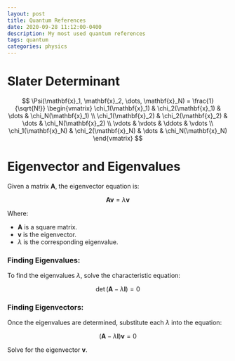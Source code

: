 ```yaml
---
layout: post
title: Quantum References
date: 2020-09-28 11:12:00-0400
description: My most used quantum references
tags: quantum
categories: physics
---
```


# Slater Determinant

$$
\Psi(\mathbf{x}_1, \mathbf{x}_2, \dots, \mathbf{x}_N) = \frac{1}{\sqrt{N!}} 
\begin{vmatrix} 
\chi_1(\mathbf{x}_1) & \chi_2(\mathbf{x}_1) & \dots & \chi_N(\mathbf{x}_1) \\ 
\chi_1(\mathbf{x}_2) & \chi_2(\mathbf{x}_2) & \dots & \chi_N(\mathbf{x}_2) \\ 
\vdots & \vdots & \ddots & \vdots \\ 
\chi_1(\mathbf{x}_N) & \chi_2(\mathbf{x}_N) & \dots & \chi_N(\mathbf{x}_N) 
\end{vmatrix}
$$



# Eigenvector and Eigenvalues

Given a matrix $\mathbf{A}$, the eigenvector equation is:

$$
\mathbf{A} \mathbf{v} = \lambda \mathbf{v}
$$

Where:
- $\mathbf{A}$ is a square matrix.
- $\mathbf{v}$ is the eigenvector.
- $\lambda$ is the corresponding eigenvalue.

### Finding Eigenvalues:
To find the eigenvalues $\lambda$, solve the characteristic equation:

$$
\det(\mathbf{A} - \lambda \mathbf{I}) = 0
$$

### Finding Eigenvectors:
Once the eigenvalues are determined, substitute each $\lambda$ into the equation:

$$
(\mathbf{A} - \lambda \mathbf{I}) \mathbf{v} = 0
$$

Solve for the eigenvector $\mathbf{v}$.


